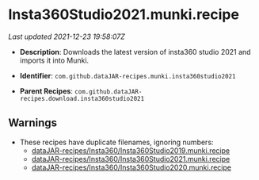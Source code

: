 # Insta360Studio2021.munki.recipe

_Last updated 2021-12-23 19:58:07Z_

- **Description**: Downloads the latest version of insta360 studio 2021 and imports it into Munki.

- **Identifier**: `com.github.dataJAR-recipes.munki.insta360studio2021`

- **Parent Recipes**: `com.github.dataJAR-recipes.download.insta360studio2021`

## Warnings

- These recipes have duplicate filenames, ignoring numbers:
    - [dataJAR-recipes/Insta360/Insta360Studio2019.munki.recipe](/autopkg-dupe-tracker/dataJAR-recipes/Insta360/Insta360Studio2019.munki.recipe)
    - [dataJAR-recipes/Insta360/Insta360Studio2021.munki.recipe](/autopkg-dupe-tracker/dataJAR-recipes/Insta360/Insta360Studio2021.munki.recipe)
    - [dataJAR-recipes/Insta360/Insta360Studio2020.munki.recipe](/autopkg-dupe-tracker/dataJAR-recipes/Insta360/Insta360Studio2020.munki.recipe)